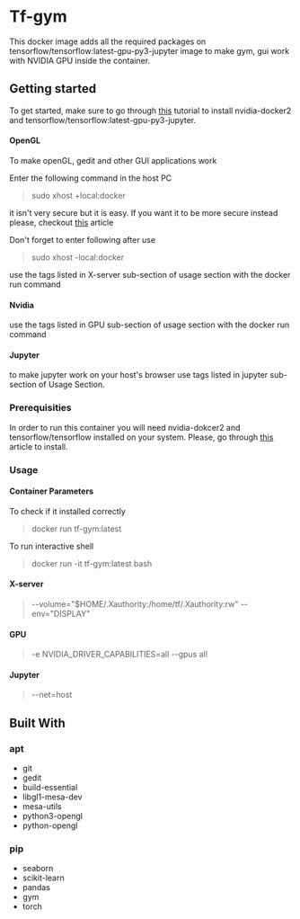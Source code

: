 # Tf-gym
This docker image adds all the required packages on tensorflow/tensorflow:latest-gpu-py3-jupyter image to make gym, gui work with NVIDIA GPU inside the container.

##  Getting started

To get started, make sure to go through [this](https://www.tensorflow.org/install/docker) tutorial to install nvidia-docker2 and tensorflow/tensorflow:latest-gpu-py3-jupyter.

#### OpenGL

To make openGL, gedit and other GUI applications work

Enter the following command in the host PC
> sudo xhost +local:docker

it isn't very secure but it is easy. If you want it to be more secure instead please, checkout [this](http://wiki.ros.org/docker/Tutorials/GUI) article

Don't forget to enter following after use
> sudo xhost -local:docker

use the tags listed in X-server sub-section of usage section with the docker run command

#### Nvidia

use the tags listed in GPU sub-section of usage section with the docker run command

#### Jupyter

to make jupyter work on your host's browser use tags listed in jupyter sub-section of Usage Section.

### Prerequisities

In order to run this container you will need nvidia-dokcer2 and tensorflow/tensorflow installed on your system. Please, go through [this](https://www.tensorflow.org/install/docker) article to install.

### Usage

#### Container Parameters

To check if it installed correctly
> docker run tf-gym:latest

To run interactive shell
> docker run -it tf-gym:latest bash

#### X-server
> --volume="$HOME/.Xauthority:/home/tf/.Xauthority:rw" 
> --env="DISPLAY"

#### GPU
> -e NVIDIA_DRIVER_CAPABILITIES=all
> --gpus all

#### Jupyter
> --net=host

## Built With

### apt

* git
* gedit
* build-essential
* libgl1-mesa-dev
* mesa-utils
* python3-opengl
* python-opengl

### pip

* seaborn
* scikit-learn
* pandas
* gym
* torch
